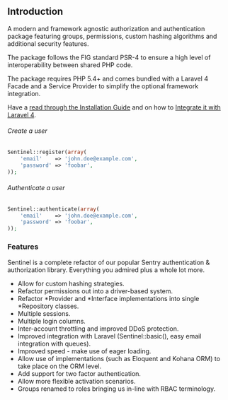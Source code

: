 ## Introduction

A modern and framework agnostic authorization and authentication package featuring groups, permissions, custom hashing algorithms and additional security features.

The package follows the FIG standard PSR-4 to ensure a high level of interoperability between shared PHP code.

The package requires PHP 5.4+ and comes bundled with a Laravel 4 Facade and a Service Provider to simplify the optional framework integration.

Have a [read through the Installation Guide](#installation) and on how to [Integrate it with Laravel 4](#laravel-4).

###### Create a user

```php
Sentinel::register(array(
	'email'    => 'john.doe@example.com',
	'password' => 'foobar',
));
```

###### Authenticate a user

```php
Sentinel::authenticate(array(
	'email'    => 'john.doe@example.com',
	'password' => 'foobar',
));
```

### Features

Sentinel is a complete refactor of our popular Sentry authentication & authorization library. Everything you admired plus a whole lot more.


- Allow for custom hashing strategies.
- Refactor permissions out into a driver-based system.
- Refactor *Provider and *Interface implementations into single *Repository classes.
- Multiple sessions.
- Multiple login columns.
- Inter-account throttling and improved DDoS protection.
- Improved integration with Laravel (Sentinel::basic(), easy email integration with queues).
- Improved speed - make use of eager loading.
- Allow use of implementations (such as Eloquent and Kohana ORM) to take place on the ORM level.
- Add support for two factor authentication.
- Allow more flexible activation scenarios.
- Groups renamed to roles bringing us in-line with RBAC terminology.

